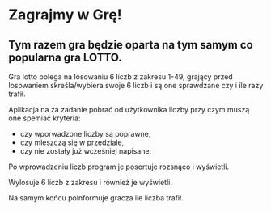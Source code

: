 # Zagrajmy w Grę!

## Tym razem gra będzie oparta na tym samym co popularna gra LOTTO.

Gra lotto polega na losowaniu 6 liczb z zakresu 1-49, grający przed losowaniem skreśla/wybiera swoje 6 liczb i są one sprawdzane czy i ile razy trafił.


Aplikacja na za zadanie pobrać od użytkownika liczby przy czym muszą one spełniać kryteria:
* czy wporwadzone liczby są poprawne,
* czy mieszczą się w przedziale,
* czy nie zostały już wcześniej napisane.

Po wprowadzeniu liczb program je posortuje rozsnąco i wyświetli.

Wylosuje 6 liczb z zakresu i również je wyświetli.

Na samym końcu poinformuje gracza ile liczba trafił.
